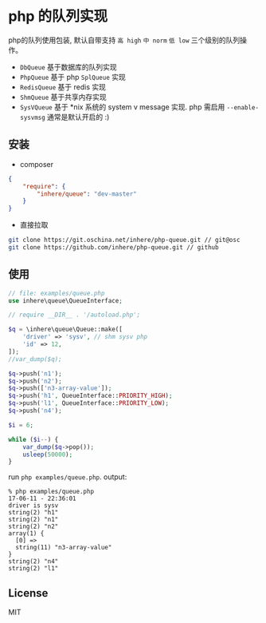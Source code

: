 # php 的队列实现

php的队列使用包装, 默认自带支持 `高 high` `中 norm` `低 low` 三个级别的队列操作。

- `DbQueue` 基于数据库的队列实现
- `PhpQueue` 基于 php `SplQueue` 实现
- `RedisQueue` 基于 redis 实现
- `ShmQueue` 基于共享内存实现
- `SysVQueue` 基于 *nix 系统的 system v message 实现. php 需启用 `--enable-sysvmsg` 通常是默认开启的 :) 

## 安装

- composer

```json
{
    "require": {
        "inhere/queue": "dev-master"
    }
}
```

- 直接拉取

```bash
git clone https://git.oschina.net/inhere/php-queue.git // git@osc
git clone https://github.com/inhere/php-queue.git // github
```

## 使用

```php
// file: examples/queue.php
use inhere\queue\QueueInterface;

// require __DIR__ . '/autoload.php';

$q = \inhere\queue\Queue::make([
    'driver' => 'sysv', // shm sysv php
    'id' => 12,
]);
//var_dump($q);

$q->push('n1');
$q->push('n2');
$q->push(['n3-array-value']);
$q->push('h1', QueueInterface::PRIORITY_HIGH);
$q->push('l1', QueueInterface::PRIORITY_LOW);
$q->push('n4');

$i = 6;

while ($i--) {
    var_dump($q->pop());
    usleep(50000);
}
```

run `php examples/queue.php`. output:

```
% php examples/queue.php                                                                                                                                                     17-06-11 - 22:36:01
driver is sysv
string(2) "h1"
string(2) "n1"
string(2) "n2"
array(1) {
  [0] =>
  string(11) "n3-array-value"
}
string(2) "n4"
string(2) "l1"
```

## License

MIT
